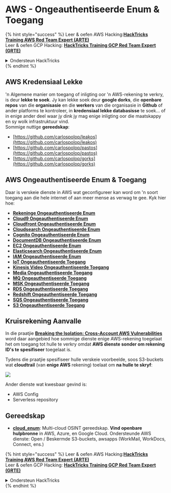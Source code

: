 # AWS - Ongeauthentiseerde Enum & Toegang

{% hint style="success" %}
Leer & oefen AWS Hacking:<img src="../../../.gitbook/assets/image (1).png" alt="" data-size="line">[**HackTricks Training AWS Red Team Expert (ARTE)**](https://training.hacktricks.xyz/courses/arte)<img src="../../../.gitbook/assets/image (1).png" alt="" data-size="line">\
Leer & oefen GCP Hacking: <img src="../../../.gitbook/assets/image (2).png" alt="" data-size="line">[**HackTricks Training GCP Red Team Expert (GRTE)**<img src="../../../.gitbook/assets/image (2).png" alt="" data-size="line">](https://training.hacktricks.xyz/courses/grte)

<details>

<summary>Ondersteun HackTricks</summary>

* Kyk na die [**subskripsie planne**](https://github.com/sponsors/carlospolop)!
* **Sluit aan by die** 💬 [**Discord groep**](https://discord.gg/hRep4RUj7f) of die [**telegram groep**](https://t.me/peass) of **volg** ons op **Twitter** 🐦 [**@hacktricks\_live**](https://twitter.com/hacktricks\_live)**.**
* **Deel hacking truuks deur PRs in te dien na die** [**HackTricks**](https://github.com/carlospolop/hacktricks) en [**HackTricks Cloud**](https://github.com/carlospolop/hacktricks-cloud) github repos.

</details>
{% endhint %}

## AWS Kredensiaal Lekke

'n Algemene manier om toegang of inligting oor 'n AWS-rekening te verkry, is deur **lekke te soek**. Jy kan lekke soek deur **google dorks**, die **openbare repos** van die **organisasie** en die **werkers** van die organisasie in **Github** of ander platforms te kontroleer, in **kredensiaal lekke databasisse** te soek... of in enige ander deel waar jy dink jy mag enige inligting oor die maatskappy en sy wolk infrastruktuur vind.\
Sommige nuttige **gereedskap**:

* [https://github.com/carlospolop/leakos](https://github.com/carlospolop/leakos)
* [https://github.com/carlospolop/pastos](https://github.com/carlospolop/pastos)
* [https://github.com/carlospolop/gorks](https://github.com/carlospolop/gorks)

## AWS Ongeauthentiseerde Enum & Toegang

Daar is verskeie dienste in AWS wat geconfigureer kan word om 'n soort toegang aan die hele internet of aan meer mense as verwag te gee. Kyk hier hoe:

* [**Rekeninge Ongeauthentiseerde Enum**](aws-accounts-unauthenticated-enum.md)
* [**Cloud9 Ongeauthentiseerde Enum**](https://github.com/carlospolop/hacktricks-cloud/blob/master/pentesting-cloud/aws-security/aws-unauthenticated-enum-access/broken-reference/README.md)
* [**Cloudfront Ongeauthentiseerde Enum**](aws-cloudfront-unauthenticated-enum.md)
* [**Cloudsearch Ongeauthentiseerde Enum**](https://github.com/carlospolop/hacktricks-cloud/blob/master/pentesting-cloud/aws-security/aws-unauthenticated-enum-access/broken-reference/README.md)
* [**Cognito Ongeauthentiseerde Enum**](aws-cognito-unauthenticated-enum.md)
* [**DocumentDB Ongeauthentiseerde Enum**](aws-documentdb-enum.md)
* [**EC2 Ongeauthentiseerde Enum**](aws-ec2-unauthenticated-enum.md)
* [**Elasticsearch Ongeauthentiseerde Enum**](aws-elasticsearch-unauthenticated-enum.md)
* [**IAM Ongeauthentiseerde Enum**](aws-iam-and-sts-unauthenticated-enum.md)
* [**IoT Ongeauthentiseerde Toegang**](aws-iot-unauthenticated-enum.md)
* [**Kinesis Video Ongeauthentiseerde Toegang**](aws-kinesis-video-unauthenticated-enum.md)
* [**Media Ongeauthentiseerde Toegang**](aws-media-unauthenticated-enum.md)
* [**MQ Ongeauthentiseerde Toegang**](aws-mq-unauthenticated-enum.md)
* [**MSK Ongeauthentiseerde Toegang**](aws-msk-unauthenticated-enum.md)
* [**RDS Ongeauthentiseerde Toegang**](aws-rds-unauthenticated-enum.md)
* [**Redshift Ongeauthentiseerde Toegang**](aws-redshift-unauthenticated-enum.md)
* [**SQS Ongeauthentiseerde Toegang**](aws-sqs-unauthenticated-enum.md)
* [**S3 Ongeauthentiseerde Toegang**](aws-s3-unauthenticated-enum.md)

## Kruisrekening Aanvalle

In die praatjie [**Breaking the Isolation: Cross-Account AWS Vulnerabilities**](https://www.youtube.com/watch?v=JfEFIcpJ2wk) word daar aangebied hoe sommige dienste enige AWS-rekening toegelaat het om toegang tot hulle te verkry omdat **AWS dienste sonder om rekening ID's te spesifiseer** toegelaat is.

Tydens die praatjie spesifiseer hulle verskeie voorbeelde, soos S3-buckets wat **cloudtrail** (van **enige AWS** rekening) toelaat om **na hulle te skryf**:

![](<../../../.gitbook/assets/image (260).png>)

Ander dienste wat kwesbaar gevind is:

* AWS Config
* Serverless repository

## Gereedskap

* [**cloud\_enum**](https://github.com/initstring/cloud\_enum): Multi-cloud OSINT gereedskap. **Vind openbare hulpbronne** in AWS, Azure, en Google Cloud. Ondersteunde AWS dienste: Open / Beskermde S3-buckets, awsapps (WorkMail, WorkDocs, Connect, ens.)

{% hint style="success" %}
Leer & oefen AWS Hacking:<img src="../../../.gitbook/assets/image (1).png" alt="" data-size="line">[**HackTricks Training AWS Red Team Expert (ARTE)**](https://training.hacktricks.xyz/courses/arte)<img src="../../../.gitbook/assets/image (1).png" alt="" data-size="line">\
Leer & oefen GCP Hacking: <img src="../../../.gitbook/assets/image (2).png" alt="" data-size="line">[**HackTricks Training GCP Red Team Expert (GRTE)**<img src="../../../.gitbook/assets/image (2).png" alt="" data-size="line">](https://training.hacktricks.xyz/courses/grte)

<details>

<summary>Ondersteun HackTricks</summary>

* Kyk na die [**subskripsie planne**](https://github.com/sponsors/carlospolop)!
* **Sluit aan by die** 💬 [**Discord groep**](https://discord.gg/hRep4RUj7f) of die [**telegram groep**](https://t.me/peass) of **volg** ons op **Twitter** 🐦 [**@hacktricks\_live**](https://twitter.com/hacktricks\_live)**.**
* **Deel hacking truuks deur PRs in te dien na die** [**HackTricks**](https://github.com/carlospolop/hacktricks) en [**HackTricks Cloud**](https://github.com/carlospolop/hacktricks-cloud) github repos.

</details>
{% endhint %}
